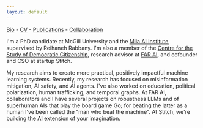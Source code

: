 ```yaml
---
layout: default
---
```

[Bio](./bio.html) - [CV](https://github.com/kellinpelrine/kellinpelrine.github.io/raw/master/assets/KPelrine%20CV.pdf) - [Publications](./publications.html) - [Collaboration](./coming-soon.html)

I'm a PhD candidate at McGill University and the [Mila AI Institute](https://mila.quebec/en/), supervised by Reihaneh Rabbany. I'm also a member of the [Centre for the Study of Democratic Citizenship](https://csdc-cecd.ca/), research advisor at [FAR AI](https://far.ai/), and cofounder and CSO at startup Stitch.

My research aims to create more practical, positively impactful machine learning systems. Recently, my research has focused on misinformation mitigation, AI safety, and AI agents. I've also worked on education, political polarization, human trafficking, and temporal graphs. At FAR AI, collaborators and I have several projects on robustness LLMs and of superhuman AIs that play the board game Go; for beating the latter as a human I've been called the "man who beat the machine". At Stitch, we're building the AI extension of your imagination.